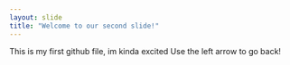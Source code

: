 ```yaml
---
layout: slide
title: "Welcome to our second slide!"
---
```

This is my first github file, im kinda excited
Use the left arrow to go back!
